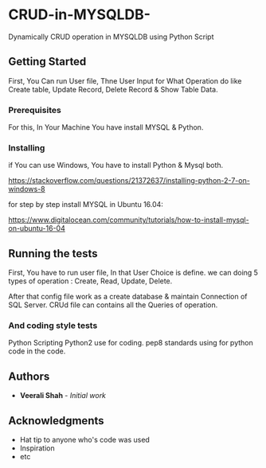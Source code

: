 # CRUD-in-MYSQLDB-
Dynamically CRUD operation in MYSQLDB using Python Script

## Getting Started

First, You Can run User file, Thne User Input for What Operation do like Create table, Update Record, Delete Record & Show Table Data.

### Prerequisites

For this, In Your Machine You have install MYSQL & Python.


### Installing

if You can use Windows,
You have to install Python & Mysql both.

https://stackoverflow.com/questions/21372637/installing-python-2-7-on-windows-8

for step by step install MYSQL in Ubuntu 16.04:

https://www.digitalocean.com/community/tutorials/how-to-install-mysql-on-ubuntu-16-04


## Running the tests

First, You have to run user file, In that User Choice is define. 
we can doing 5 types of operation : Create, Read, Update, Delete.

After that config file work as a create database & maintain Connection of SQL Server.
CRUd file can contains all the Queries of operation.


### And coding style tests

Python Scripting Python2 use for coding.
pep8 standards using for python code in the code.


## Authors

* **Veerali Shah** - *Initial work* 

## Acknowledgments

* Hat tip to anyone who's code was used
* Inspiration
* etc

